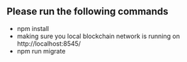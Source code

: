## Please run the following commands

- npm install
- making sure you local blockchain network is running on http://localhost:8545/
- npm run migrate
